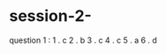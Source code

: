 # session-2-

question 1
:
       1 . c 
       2 . b
       3 . c 
       4 . c
       5 . a
       6 . d

